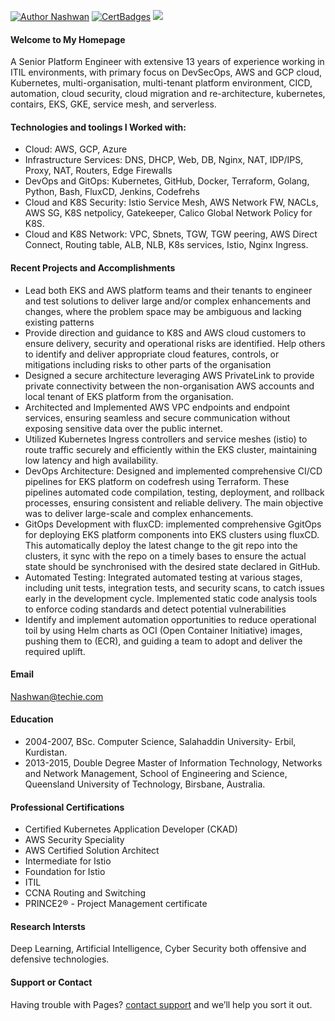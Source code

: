 
[![Author Nashwan](https://img.shields.io/badge/Author-Nashwan-brightgreen.svg?style=flat-square)](https://github.com/nbmustafa)
[![CertBadges](https://img.shields.io/badge/CertBadges-ACSA,SCS,CCNA,ITIL,PRINCE2-brightgreen.svg?style=flat-square)](https://www.linkedin.com/in/nashwan-mustafa/) 
<a href= "https://www.linkedin.com/in/nashwan-mustafa/">
  <img src="https://img.shields.io/badge/-LinkedIn-0077B5?style=flat&logo=Linkedin&logoColor=white"/>
</a>
<br />


#### Welcome to My Homepage

A Senior Platform Engineer with extensive 13 years of experience working in ITIL environments, with primary focus on DevSecOps, AWS and GCP cloud, Kubernetes, multi-organisation,  multi-tenant platform environment, CICD, automation, cloud security, cloud migration and re-architecture, kubernetes, contairs, EKS, GKE, service mesh, and serverless.

#### Technologies and toolings I Worked with:
- Cloud: AWS, GCP, Azure
- Infrastructure Services: DNS, DHCP, Web, DB, Nginx, NAT, IDP/IPS, Proxy, NAT, Routers, Edge Firewalls
- DevOps and GitOps: Kubernetes, GitHub, Docker, Terraform, Golang, Python, Bash, FluxCD, Jenkins, Codefrehs
- Cloud and K8S Security: Istio Service Mesh, AWS Network FW, NACLs, AWS SG, K8S netpolicy, Gatekeeper, Calico Global Network Policy for K8S. 
- Cloud and K8S Network: VPC, Sbnets, TGW, TGW peering, AWS Direct Connect, Routing table, ALB, NLB, K8s services, Istio, Nginx Ingress. 

#### Recent Projects and Accomplishments
- Lead both EKS and AWS platform teams and their tenants to engineer and test solutions to deliver large and/or complex enhancements and changes, where the problem space may be ambiguous and lacking existing patterns
- Provide direction and guidance to K8S and AWS cloud customers to ensure delivery, security and operational risks are identified.  Help others to identify and deliver appropriate cloud features, controls, or mitigations including risks to other parts of the organisation
- Designed a secure architecture leveraging AWS PrivateLink to provide private connectivity between the non-organisation AWS accounts and local tenant of EKS platform from the organisation.
- Architected and Implemented AWS VPC endpoints and endpoint services, ensuring seamless and secure communication without exposing sensitive data over the public internet.
- Utilized Kubernetes Ingress controllers and service meshes (istio) to route traffic securely and efficiently within the EKS cluster, maintaining low latency and high availability.
- DevOps Architecture: Designed and implemented comprehensive CI/CD pipelines for EKS platform on codefresh using Terraform. These pipelines automated code compilation, testing, deployment, and rollback processes, ensuring consistent and reliable delivery. The main objective was to deliver large-scale and complex enhancements.
- GitOps Development with fluxCD: implemented comprehensive GgitOps for deploying EKS platform components into EKS clusters using fluxCD. This automatically deploy the latest change to the git repo into the clusters, it sync with the repo on a timely bases to ensure the actual state should be synchronised with the desired state declared in GitHub.
- Automated Testing: Integrated automated testing at various stages, including unit tests, integration tests, and security scans, to catch issues early in the development cycle. Implemented static code analysis tools to enforce coding standards and detect potential vulnerabilities
- Identify and implement automation opportunities to reduce operational toil by using Helm charts as OCI (Open Container Initiative) images, pushing them to (ECR), and guiding a team to adopt and deliver the required uplift.

#### Email
Nashwan@techie.com

#### Education
- 2004-2007, BSc. Computer Science, Salahaddin University- Erbil, Kurdistan.
- 2013-2015, Double Degree Master of Information Technology, Networks and Network Management, School of Engineering and Science, Queensland University of Technology, Birsbane, Australia.

#### Professional Certifications
- Certified Kubernetes Application Developer (CKAD)
- AWS Security Speciality
- AWS Certified Solution Architect 
- Intermediate for Istio
- Foundation for Istio
- ITIL
- CCNA Routing and Switching
- PRINCE2® - Project Management certificate

#### Research Intersts
Deep Learning, Artificial Intelligence, Cyber Security both offensive and defensive technologies.


#### Support or Contact
Having trouble with Pages? [contact support](https://nbmustafa.github.io/contact) and we’ll help you sort it out.